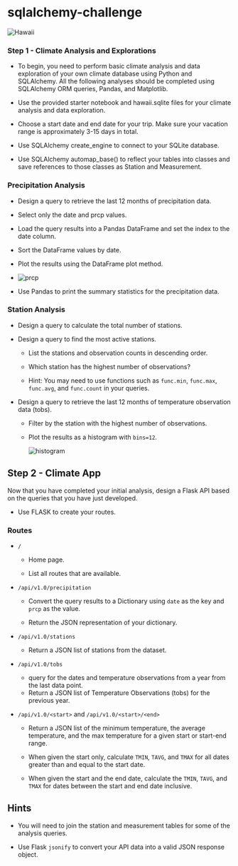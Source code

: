 # sqlalchemy-challenge
![Hawaii](https://github.com/sncrsenyurt/sqlalchemy-challenge/blob/main/sqlalchemy-challenge/images/hawaii.png)

### Step 1 - Climate Analysis and Explorations

- To begin, you need to perform basic climate analysis and data exploration of your own climate database using Python and SQLAlchemy. All the following analyses should be completed using SQLAlchemy ORM queries, Pandas, and Matplotlib.

- Use the provided starter notebook and hawaii.sqlite files for your climate analysis and data exploration.

- Choose a start date and end date for your trip. Make sure your vacation range is approximately 3-15 days in total.

- Use SQLAlchemy create_engine to connect to your SQLite database.

- Use SQLAlchemy automap_base() to reflect your tables into classes and save references to those classes as Station and Measurement.

### Precipitation Analysis

- Design a query to retrieve the last 12 months of precipitation data.

- Select only the date and prcp values.

- Load the query results into a Pandas DataFrame and set the index to the date column.

- Sort the DataFrame values by date.

- Plot the results using the DataFrame plot method.

- ![prcp](https://github.com/sncrsenyurt/sqlalchemy-challenge/blob/main/sqlalchemy-challenge/images/prcp.png)


* Use Pandas to print the summary statistics for the precipitation data.

### Station Analysis

* Design a query to calculate the total number of stations.

* Design a query to find the most active stations.

  * List the stations and observation counts in descending order.

  * Which station has the highest number of observations?

  * Hint: You may need to use functions such as `func.min`, `func.max`, `func.avg`, and `func.count` in your queries.

* Design a query to retrieve the last 12 months of temperature observation data (tobs).

  * Filter by the station with the highest number of observations.

  * Plot the results as a histogram with `bins=12`.

    ![histogram](https://github.com/sncrsenyurt/sqlalchemy-challenge/blob/main/sqlalchemy-challenge/images/histogram.png)
## Step 2 - Climate App

Now that you have completed your initial analysis, design a Flask API based on the queries that you have just developed.

* Use FLASK to create your routes.

### Routes

* `/`

  * Home page.

  * List all routes that are available.

* `/api/v1.0/precipitation`

  * Convert the query results to a Dictionary using `date` as the key and `prcp` as the value.

  * Return the JSON representation of your dictionary.

* `/api/v1.0/stations`

  * Return a JSON list of stations from the dataset.

* `/api/v1.0/tobs`
  * query for the dates and temperature observations from a year from the last data point.
  * Return a JSON list of Temperature Observations (tobs) for the previous year.

* `/api/v1.0/<start>` and `/api/v1.0/<start>/<end>`

  * Return a JSON list of the minimum temperature, the average temperature, and the max temperature for a given start or start-end range.

  * When given the start only, calculate `TMIN`, `TAVG`, and `TMAX` for all dates greater than and equal to the start date.

  * When given the start and the end date, calculate the `TMIN`, `TAVG`, and `TMAX` for dates between the start and end date inclusive.

## Hints

* You will need to join the station and measurement tables for some of the analysis queries.

* Use Flask `jsonify` to convert your API data into a valid JSON response object.
